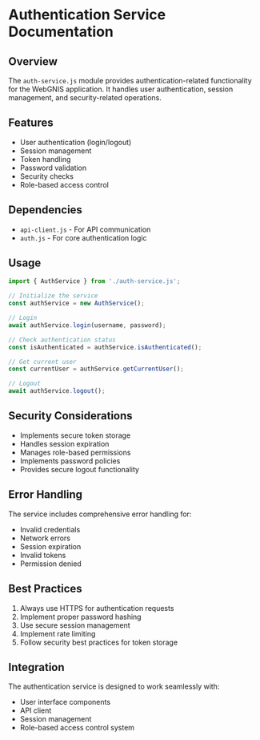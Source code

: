 # Authentication Service Documentation

## Overview
The `auth-service.js` module provides authentication-related functionality for the WebGNIS application. It handles user authentication, session management, and security-related operations.

## Features
- User authentication (login/logout)
- Session management
- Token handling
- Password validation
- Security checks
- Role-based access control

## Dependencies
- `api-client.js` - For API communication
- `auth.js` - For core authentication logic

## Usage
```javascript
import { AuthService } from './auth-service.js';

// Initialize the service
const authService = new AuthService();

// Login
await authService.login(username, password);

// Check authentication status
const isAuthenticated = authService.isAuthenticated();

// Get current user
const currentUser = authService.getCurrentUser();

// Logout
await authService.logout();
```

## Security Considerations
- Implements secure token storage
- Handles session expiration
- Manages role-based permissions
- Implements password policies
- Provides secure logout functionality

## Error Handling
The service includes comprehensive error handling for:
- Invalid credentials
- Network errors
- Session expiration
- Invalid tokens
- Permission denied

## Best Practices
1. Always use HTTPS for authentication requests
2. Implement proper password hashing
3. Use secure session management
4. Implement rate limiting
5. Follow security best practices for token storage

## Integration
The authentication service is designed to work seamlessly with:
- User interface components
- API client
- Session management
- Role-based access control system 